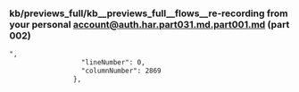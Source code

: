 ### kb/previews_full/kb__previews_full__flows__re-recording from your personal account@auth.har.part031.md.part001.md (part 002)

```md
",
                  "lineNumber": 0,
                  "columnNumber": 2869
                },
          
```

```
